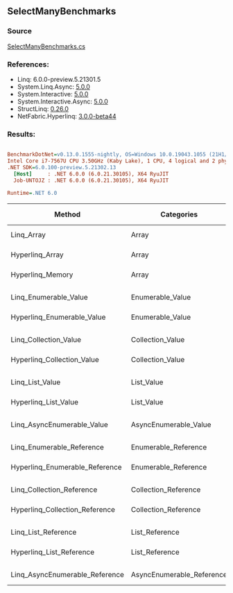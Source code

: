 ﻿## SelectManyBenchmarks

### Source
[SelectManyBenchmarks.cs](../NetFabric.Hyperlinq.Benchmarks/Benchmarks/SelectManyBenchmarks.cs)

### References:
- Linq: 6.0.0-preview.5.21301.5
- System.Linq.Async: [5.0.0](https://www.nuget.org/packages/System.Linq.Async/5.0.0)
- System.Interactive: [5.0.0](https://www.nuget.org/packages/System.Interactive/5.0.0)
- System.Interactive.Async: [5.0.0](https://www.nuget.org/packages/System.Interactive.Async/5.0.0)
- StructLinq: [0.26.0](https://www.nuget.org/packages/StructLinq/0.26.0)
- NetFabric.Hyperlinq: [3.0.0-beta44](https://www.nuget.org/packages/NetFabric.Hyperlinq/3.0.0-beta44)

### Results:
``` ini

BenchmarkDotNet=v0.13.0.1555-nightly, OS=Windows 10.0.19043.1055 (21H1/May2021Update)
Intel Core i7-7567U CPU 3.50GHz (Kaby Lake), 1 CPU, 4 logical and 2 physical cores
.NET SDK=6.0.100-preview.5.21302.13
  [Host]     : .NET 6.0.0 (6.0.21.30105), X64 RyuJIT
  Job-UNTOJZ : .NET 6.0.0 (6.0.21.30105), X64 RyuJIT

Runtime=.NET 6.0  

```
|                         Method |                Categories | Count |      Mean |     Error |    StdDev |    Median | Ratio | RatioSD |  Gen 0 | Gen 1 | Gen 2 | Allocated |
|------------------------------- |-------------------------- |------ |----------:|----------:|----------:|----------:|------:|--------:|-------:|------:|------:|----------:|
|                     Linq_Array |                     Array |   100 |  2.756 μs | 0.0184 μs | 0.0163 μs |  2.753 μs |  1.00 |    0.00 | 1.9569 |     - |     - |   4,096 B |
|                Hyperlinq_Array |                     Array |   100 |  1.225 μs | 0.0035 μs | 0.0033 μs |  1.224 μs |  0.44 |    0.00 |      - |     - |     - |         - |
|               Hyperlinq_Memory |                     Array |   100 |  1.381 μs | 0.0050 μs | 0.0042 μs |  1.380 μs |  0.50 |    0.00 |      - |     - |     - |         - |
|                                |                           |       |           |           |           |           |       |         |        |       |       |           |
|          Linq_Enumerable_Value |          Enumerable_Value |   100 |  2.968 μs | 0.0281 μs | 0.0262 μs |  2.964 μs |  1.00 |    0.00 | 1.9569 |     - |     - |   4,096 B |
|     Hyperlinq_Enumerable_Value |          Enumerable_Value |   100 |  3.670 μs | 0.0176 μs | 0.0147 μs |  3.668 μs |  1.24 |    0.01 | 2.3575 |     - |     - |   4,936 B |
|                                |                           |       |           |           |           |           |       |         |        |       |       |           |
|          Linq_Collection_Value |          Collection_Value |   100 |  3.216 μs | 0.0163 μs | 0.0144 μs |  3.217 μs |  1.00 |    0.00 | 1.9569 |     - |     - |   4,096 B |
|     Hyperlinq_Collection_Value |          Collection_Value |   100 |  3.312 μs | 0.0209 μs | 0.0185 μs |  3.308 μs |  1.03 |    0.01 | 2.3575 |     - |     - |   4,936 B |
|                                |                           |       |           |           |           |           |       |         |        |       |       |           |
|                Linq_List_Value |                List_Value |   100 |  2.993 μs | 0.0211 μs | 0.0187 μs |  2.989 μs |  1.00 |    0.00 | 1.9569 |     - |     - |   4,096 B |
|           Hyperlinq_List_Value |                List_Value |   100 |  3.341 μs | 0.0109 μs | 0.0091 μs |  3.343 μs |  1.12 |    0.01 | 2.3499 |     - |     - |   4,920 B |
|                                |                           |       |           |           |           |           |       |         |        |       |       |           |
|     Linq_AsyncEnumerable_Value |     AsyncEnumerable_Value |   100 | 11.621 μs | 0.0627 μs | 0.0587 μs | 11.609 μs |  1.00 |    0.00 | 2.3346 |     - |     - |   4,904 B |
|                                |                           |       |           |           |           |           |       |         |        |       |       |           |
|      Linq_Enumerable_Reference |      Enumerable_Reference |   100 |  3.008 μs | 0.0336 μs | 0.0298 μs |  2.996 μs |  1.00 |    0.00 | 1.9569 |     - |     - |   4,096 B |
| Hyperlinq_Enumerable_Reference |      Enumerable_Reference |   100 |  3.409 μs | 0.0669 μs | 0.1322 μs |  3.331 μs |  1.19 |    0.04 | 2.3499 |     - |     - |   4,920 B |
|                                |                           |       |           |           |           |           |       |         |        |       |       |           |
|      Linq_Collection_Reference |      Collection_Reference |   100 |  3.076 μs | 0.0604 μs | 0.1120 μs |  3.004 μs |  1.00 |    0.00 | 1.9569 |     - |     - |   4,096 B |
| Hyperlinq_Collection_Reference |      Collection_Reference |   100 |  3.482 μs | 0.0154 μs | 0.0206 μs |  3.476 μs |  1.11 |    0.04 | 2.3499 |     - |     - |   4,920 B |
|                                |                           |       |           |           |           |           |       |         |        |       |       |           |
|            Linq_List_Reference |            List_Reference |   100 |  3.222 μs | 0.0175 μs | 0.0163 μs |  3.216 μs |  1.00 |    0.00 | 1.9569 |     - |     - |   4,096 B |
|       Hyperlinq_List_Reference |            List_Reference |   100 |  3.599 μs | 0.0149 μs | 0.0140 μs |  3.599 μs |  1.12 |    0.01 | 2.3499 |     - |     - |   4,920 B |
|                                |                           |       |           |           |           |           |       |         |        |       |       |           |
| Linq_AsyncEnumerable_Reference | AsyncEnumerable_Reference |   100 | 11.918 μs | 0.0477 μs | 0.0423 μs | 11.915 μs |  1.00 |    0.00 | 2.3346 |     - |     - |   4,904 B |
